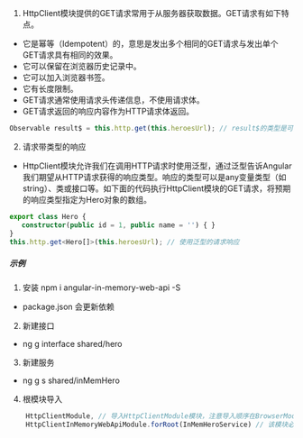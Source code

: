 
1. HttpClient模块提供的GET请求常用于从服务器获取数据。GET请求有如下特点。
- 它是幂等（Idempotent）的，意思是发出多个相同的GET请求与发出单个GET请求具有相同的效果。
- 它可以保留在浏览器历史记录中。
- 它可以加入浏览器书签。
- 它有长度限制。
- GET请求通常使用请求头传递信息，不使用请求体。
- GET请求返回的响应内容作为HTTP请求体返回。

```ts
Observable result$ = this.http.get(this.heroesUrl); // result$的类型是可观察对象类型
```
2. 请求带类型的响应
- HttpClient模块允许我们在调用HTTP请求时使用泛型，通过泛型告诉Angular我们期望从HTTP请求获得的响应类型。响应的类型可以是any变量类型（如string）、类或接口等。如下面的代码执行HttpClient模块的GET请求，将预期的响应类型指定为Hero对象的数组。

```ts
export class Hero {
   constructor(public id = 1, public name = '') { }
}
this.http.get<Hero[]>(this.heroesUrl); // 使用泛型的请求响应
```

##### 示例
1. 安装 npm i angular-in-memory-web-api -S
- package.json 会更新依赖

2. 新建接口
- ng g interface shared/hero

3. 新建服务
- ng g s shared/inMemHero

4. 根模块导入
```ts
    HttpClientModule, // 导入HttpClientModule模块，注意导入顺序在BrowserModule之后
    HttpClientInMemoryWebApiModule.forRoot(InMemHeroService) // 该模块必须在HttpClientMod-ule模块之后导入
```

